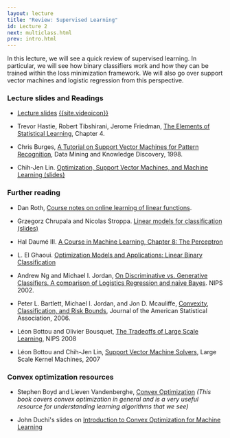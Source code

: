 ```yaml
--- 
layout: lecture
title: "Review: Supervised Learning"
id: Lecture 2
next: multiclass.html
prev: intro.html
---
```


In this lecture, we will see a quick review of supervised learning. In
particular, we will see how binary classifiers work and how they can
be trained within the loss minimization framework. We will also go
over support vector machines and logistic regression from this
perspective.


### Lecture slides and Readings

* [Lecture slides]({{site.baseurl}}/slides/review/review.pdf) [{{site.videoicon}}](https://youtu.be/yBpTmrBihyQ)

* Trevor Hastie, Robert Tibshirani, Jerome Friedman,
  [The Elements of Statistical Learning](http://statweb.stanford.edu/~tibs/ElemStatLearn/),
  Chapter 4.

* Chris Burges,
  [A Tutorial on Support Vector Machines for Pattern Recognition](https://research.microsoft.com/pubs/67119/svmtutorial.pdf),
  Data Mining and Knowledge Discovery, 1998.

* Chih-Jen
  Lin. [Optimization, Support Vector Machines, and Machine Learning (slides)](http://www.csie.ntu.edu.tw/~cjlin/talks/rome.pdf)


### Further reading

* Dan Roth,
  [Course notes on online learning of linear functions](http://l2r.cs.uiuc.edu/~danr/Teaching/CS446-14/Papers/5-online.pdf).

* Grzegorz Chrupala and Nicolas
  Stroppa. [Linear models for classification (slides)](http://grzegorz.chrupala.me/papers/ml4nlp/linear-classifiers.pdf)

* Hal Daumé
  III. [A Course in Machine Learning, Chapter 8: The Perceptron](http://ciml.info/dl/v0_8/ciml-v0_8-ch03.pdf)

* L. El
  Ghaoui. [Optimization Models and Applications: Linear Binary Classification](https://inst.eecs.berkeley.edu/~ee127a/book/login/l_lqp_apps_class.html)

* Andrew Ng and Michael I. Jordan,
  [On Discriminative vs. Generative Classifiers. A comparison of Logistics Regression and naive Bayes](http://papers.nips.cc/paper/2020-on-discriminative-vs-generative-classifiers-a-comparison-of-logistic-regression-and-naive-bayes.pdf). NIPS 2002.

* Peter L. Bartlett, Michael I. Jordan, and Jon D. Mcauliffe,
  [Convexity, Classification, and Risk Bounds](http://www.eecs.berkeley.edu/~wainwrig/stat241b/bartlettetal.pdf),
  Journal of the American Statistical Association, 2006.

* Léon Bottou and Olivier Bousquet,
  [The Tradeoffs of Large Scale Learning](http://papers.nips.cc/paper/3323-the-tradeoffs-of-large-scale-learning.pdf),
  NIPS 2008

* Léon Bottou and Chih-Jen Lin,
  [Support Vector Machine Solvers](http://leon.bottou.org/publications/pdf/lin-2006.pdf),
  Large Scale Kernel Machines, 2007


### Convex optimization resources

* Stephen Boyd and Lieven Vandenberghe,
  [Convex Optimization](http://web.stanford.edu/~boyd/cvxbook/) *(This
  book covers convex optimization in general and is a very useful
  resource for understanding learning algorithms that we see)*

* John Duchi's slides on
  [Introduction to Convex Optimization for Machine Learning](http://www.cs.berkeley.edu/~jordan/courses/294-fall09/lectures/optimization/slides.pdf)

